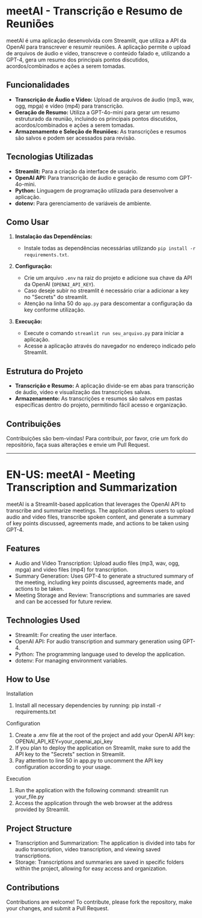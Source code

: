 
# meetAI - Transcrição e Resumo de Reuniões

meetAI é uma aplicação desenvolvida com Streamlit, que utiliza a API da OpenAI para transcrever e resumir reuniões. A aplicação permite o upload de arquivos de áudio e vídeo, transcreve o conteúdo falado e, utilizando a GPT-4, gera um resumo dos principais pontos discutidos, acordos/combinados e ações a serem tomadas.

## Funcionalidades

- **Transcrição de Áudio e Vídeo:** Upload de arquivos de áudio (mp3, wav, ogg, mpga) e vídeo (mp4) para transcrição.
- **Geração de Resumo:** Utiliza a GPT-4o-mini para gerar um resumo estruturado da reunião, incluindo os principais pontos discutidos, acordos/combinados e ações a serem tomadas.
- **Armazenamento e Seleção de Reuniões:** As transcrições e resumos são salvos e podem ser acessados para revisão.

## Tecnologias Utilizadas

- **Streamlit:** Para a criação da interface de usuário.
- **OpenAI API:** Para transcrição de áudio e geração de resumo com GPT-4o-mini.
- **Python:** Linguagem de programação utilizada para desenvolver a aplicação.
- **dotenv:** Para gerenciamento de variáveis de ambiente.

## Como Usar

1. **Instalação das Dependências:**
   - Instale todas as dependências necessárias utilizando `pip install -r requirements.txt`.

2. **Configuração:**
   - Crie um arquivo `.env` na raiz do projeto e adicione sua chave da API da OpenAI (`OPENAI_API_KEY`).
   - Caso deseje subir no streamlit é necessário criar a adicionar a key no "Secrets" do streamlit.
   - Atenção na linha 50 do `app.py` para descomentar a configuração da key conforme utilização.

3. **Execução:**
   - Execute o comando `streamlit run seu_arquivo.py` para iniciar a aplicação.
   - Acesse a aplicação através do navegador no endereço indicado pelo Streamlit.

## Estrutura do Projeto

- **Transcrição e Resumo:** A aplicação divide-se em abas para transcrição de áudio, vídeo e visualização das transcrições salvas.
- **Armazenamento:** As transcrições e resumos são salvos em pastas específicas dentro do projeto, permitindo fácil acesso e organização.

## Contribuições

Contribuições são bem-vindas! Para contribuir, por favor, crie um fork do repositório, faça suas alterações e envie um Pull Request.

---------------------------------------------------------------------------------------------------------------------------------------------------------


# EN-US: meetAI - Meeting Transcription and Summarization

meetAI is a Streamlit-based application that leverages the OpenAI API to transcribe and summarize meetings. The application allows users to upload audio and video files, transcribe spoken content, and generate a summary of key points discussed, agreements made, and actions to be taken using GPT-4.

## Features
- Audio and Video Transcription: Upload audio files (mp3, wav, ogg, mpga) and video files (mp4) for transcription.
- Summary Generation: Uses GPT-4 to generate a structured summary of the meeting, including key points discussed, agreements made, and actions to be taken.
- Meeting Storage and Review: Transcriptions and summaries are saved and can be accessed for future review.

## Technologies Used
- Streamlit: For creating the user interface.
- OpenAI API: For audio transcription and summary generation using GPT-4.
- Python: The programming language used to develop the application.
- dotenv: For managing environment variables.

## How to Use

Installation
1. Install all necessary dependencies by running:
   pip install -r requirements.txt

Configuration
1. Create a .env file at the root of the project and add your OpenAI API key:
   OPENAI_API_KEY=your_openai_api_key
2. If you plan to deploy the application on Streamlit, make sure to add the API key to the "Secrets" section in Streamlit.
3. Pay attention to line 50 in app.py to uncomment the API key configuration according to your usage.

Execution
1. Run the application with the following command:
   streamlit run your_file.py
2. Access the application through the web browser at the address provided by Streamlit.

## Project Structure
- Transcription and Summarization: The application is divided into tabs for audio transcription, video transcription, and viewing saved transcriptions.
- Storage: Transcriptions and summaries are saved in specific folders within the project, allowing for easy access and organization.

## Contributions
Contributions are welcome! To contribute, please fork the repository, make your changes, and submit a Pull Request.
